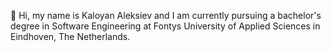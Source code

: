 👋 Hi, my name is Kaloyan Aleksiev and I am currently pursuing a bachelor's degree in Software Engineering at Fontys University of Applied Sciences in Eindhoven, The Netherlands.
